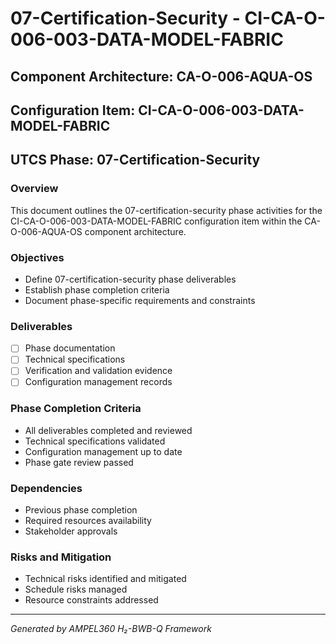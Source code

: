 # 07-Certification-Security - CI-CA-O-006-003-DATA-MODEL-FABRIC

## Component Architecture: CA-O-006-AQUA-OS
## Configuration Item: CI-CA-O-006-003-DATA-MODEL-FABRIC
## UTCS Phase: 07-Certification-Security

### Overview
This document outlines the 07-certification-security phase activities for the CI-CA-O-006-003-DATA-MODEL-FABRIC configuration item within the CA-O-006-AQUA-OS component architecture.

### Objectives
- Define 07-certification-security phase deliverables
- Establish phase completion criteria
- Document phase-specific requirements and constraints

### Deliverables
- [ ] Phase documentation
- [ ] Technical specifications
- [ ] Verification and validation evidence
- [ ] Configuration management records

### Phase Completion Criteria
- All deliverables completed and reviewed
- Technical specifications validated
- Configuration management up to date
- Phase gate review passed

### Dependencies
- Previous phase completion
- Required resources availability
- Stakeholder approvals

### Risks and Mitigation
- Technical risks identified and mitigated
- Schedule risks managed
- Resource constraints addressed

---
*Generated by AMPEL360 H₂-BWB-Q Framework*
